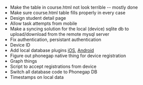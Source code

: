 *	Make the table in course.html not look terrible -- mostly done
*	Make sure course.html table fills properly in every case
*	Design student detail page
*	Allow task attempts from mobile
*	Make a syncing solution for the local (device) sqlite db to upload/download from the remote mysql server
*	Fix authentication, persistant authentication
*	Device ID
*	Add local database plugins [iOS](https://github.com/pgsqlite/PG-SQLitePlugin-iOS), [Android](https://github.com/pgsqlite/PG-SQLitePlugin-Android)
*	Figure out phonegap native thing for device registration
*	Graph things
*	Script to accept registrations from device
*	Switch all database code to Phonegap DB
*	Timestamps on local data